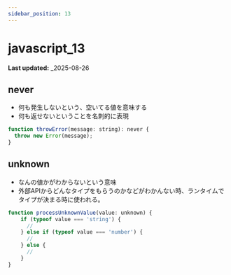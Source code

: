 ```yaml
---
sidebar_position: 13
---
```


# javascript_13

**Last updated:** \_2025-08-26

## never

- 何も発生しないという、空いてる値を意味する
- 何も返せないということを名刺的に表現

```javascript
function throwError(message: string): never {
  throw new Error(message);
}
```

## unknown
- なんの値かがわからないという意味
- 外部APIからどんなタイプをもらうのかなどがわかんない時、ランタイムでタイプが決まる時に使われる。
```javascript
function processUnknownValue(value: unknown) {
    if (typeof value === 'string') {
      //
    } else if (typeof value === 'number') {
      //
    } else {
      //
    }
}
```